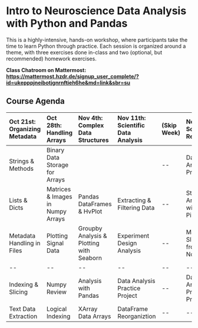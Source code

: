 
# Intro to Neuroscience Data Analysis with Python and Pandas


This is a highly-intensive, hands-on workshop, where participants take the time to learn Python through practice.  Each session is organized around a theme, with three exercises done in-class and two (optional, but recommended) homework exercises. 

**Class Chatroom on Mattermost:  https://mattermost.hzdr.de/signup_user_complete/?id=ukepppjneibotjgnrnftieh6he&md=link&sbr=su**

## Course Agenda


| Oct 21st: Organizing Metadata | Oct 28th: Handling Arrays | Nov 4th: Complex Data Structures | Nov 11th: Scientific Data Analysis  | (Skip Week) | Nov 25th: Scientific Reporting | Dec 2nd: Scientific Project Management |
| :-- | :-- | :-- | :-- | :-- | :-- | :-- |
| Strings & Methods | Binary Data Storage for Arrays |  |  | -- | Data Analysis Project 2 | Organizing Python Projects
| Lists & Dicts |  Matrices & Images in Numpy Arrays | Pandas DataFrames & HvPlot | Extracting & Filtering Data | -- | Statistical Analysis with Pingouin | Managing Dependencies with Conda
| Metadata Handling in Files | Plotting Signal Data | Groupby Analysis & Plotting with Seaborn | Experiment Design Analysis | -- | Making Slides from Notebooks | Course Evaluation
| -- | -- | -- | -- | -- | -- | --
| Indexing & Slicing | Numpy Review | Analysis with Pandas | Data Analysis Practice Project | -- | Data Analysis Practice Project 3 | --
| Text Data Extraction |  Logical Indexing | XArray Data Arrays| DataFrame Reorganiztion | -- | -- | --

